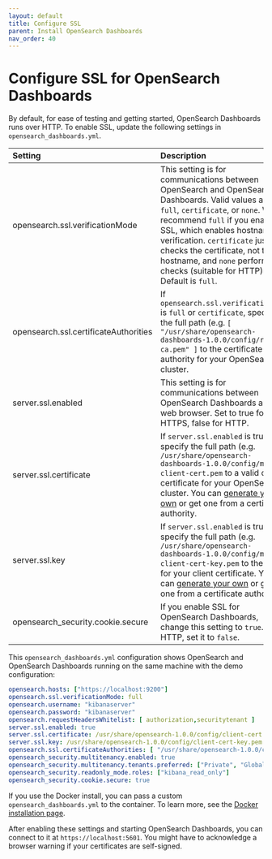 ```yaml
---
layout: default
title: Configure SSL
parent: Install OpenSearch Dashboards
nav_order: 40
---
```


# Configure SSL for OpenSearch Dashboards

By default, for ease of testing and getting started, OpenSearch Dashboards runs over HTTP. To enable SSL, update the following settings in `opensearch_dashboards.yml`.

Setting | Description
:--- | :---
opensearch.ssl.verificationMode | This setting is for communications between OpenSearch and OpenSearch Dashboards. Valid values are `full`, `certificate`, or `none`. We recommend `full` if you enable SSL, which enables hostname verification. `certificate` just checks the certificate, not the hostname, and `none` performs no checks (suitable for HTTP). Default is `full`.
opensearch.ssl.certificateAuthorities | If `opensearch.ssl.verificationMode` is `full` or `certificate`, specify the full path (e.g. `[ "/usr/share/opensearch-dashboards-1.0.0/config/root-ca.pem" ]` to the certificate authority for your OpenSearch cluster.
server.ssl.enabled | This setting is for communications between OpenSearch Dashboards and the web browser. Set to true for HTTPS, false for HTTP.
server.ssl.certificate | If `server.ssl.enabled` is true, specify the full path (e.g. `/usr/share/opensearch-dashboards-1.0.0/config/my-client-cert.pem` to a valid client certificate for your OpenSearch cluster. You can [generate your own]({{site.url}}{{site.baseurl}}/security-plugin/configuration/generate-certificates/) or get one from a certificate authority.
server.ssl.key | If `server.ssl.enabled` is true, specify the full path (e.g. `/usr/share/opensearch-dashboards-1.0.0/config/my-client-cert-key.pem` to the key for your client certificate. You can [generate your own]({{site.url}}{{site.baseurl}}/security-plugin/configuration/generate-certificates/) or get one from a certificate authority.
opensearch_security.cookie.secure | If you enable SSL for OpenSearch Dashboards, change this setting to `true`. For HTTP, set it to `false`.

This `opensearch_dashboards.yml` configuration shows OpenSearch and OpenSearch Dashboards running on the same machine with the demo configuration:

```yml
opensearch.hosts: ["https://localhost:9200"]
opensearch.ssl.verificationMode: full
opensearch.username: "kibanaserver"
opensearch.password: "kibanaserver"
opensearch.requestHeadersWhitelist: [ authorization,securitytenant ]
server.ssl.enabled: true
server.ssl.certificate: /usr/share/opensearch-1.0.0/config/client-cert.pem
server.ssl.key: /usr/share/opensearch-1.0.0/config/client-cert-key.pem
opensearch.ssl.certificateAuthorities: [ "/usr/share/opensearch-1.0.0/config/root-ca.pem" ]
opensearch_security.multitenancy.enabled: true
opensearch_security.multitenancy.tenants.preferred: ["Private", "Global"]
opensearch_security.readonly_mode.roles: ["kibana_read_only"]
opensearch_security.cookie.secure: true
```

If you use the Docker install, you can pass a custom `opensearch_dashboards.yml` to the container. To learn more, see the [Docker installation page]({{site.url}}{{site.baseurl}}/opensearch/install/docker/).

After enabling these settings and starting OpenSearch Dashboards, you can connect to it at `https://localhost:5601`. You might have to acknowledge a browser warning if your certificates are self-signed.
